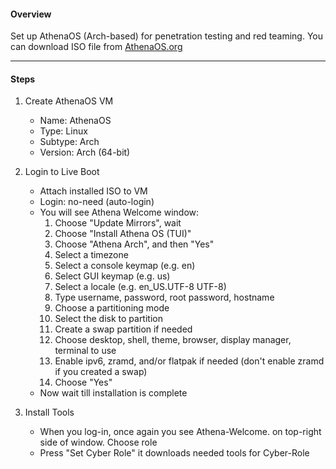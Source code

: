 #### Overview  
Set up AthenaOS (Arch-based) for penetration testing and red teaming. 
You can download ISO file from [AthenaOS.org](https://athenaos.org/)

---
#### Steps  
1. Create AthenaOS VM  
   - Name: AthenaOS
   - Type: Linux
   - Subtype: Arch
   - Version: Arch (64-bit) 

2. Login to Live Boot
   - Attach installed ISO to VM
   - Login:  no-need (auto-login)
   - You will see Athena Welcome window:
	   1. Choose "Update Mirrors", wait
	   2. Choose "Install Athena OS (TUI)"
	   3. Choose "Athena Arch", and then "Yes"
	   4. Select a timezone
	   5. Select a console keymap (e.g. en)
	   6. Select GUI keymap (e.g. us)
	   7. Select a locale (e.g. en_US.UTF-8 UTF-8)
	   8. Type username, password, root password, hostname
	   9. Choose a partitioning mode
	   10. Select the disk to partition
	   11. Create a swap partition if needed
	   12. Choose desktop, shell, theme, browser, display manager, terminal to use
	   13. Enable ipv6, zramd, and/or flatpak if needed (don't enable zramd if you created a swap)
	   14. Choose "Yes"
   - Now wait till installation is complete 

3. Install Tools  
   - When you log-in, once again you see Athena-Welcome. on top-right side of window. Choose role
   - Press "Set Cyber Role" it downloads needed tools for Cyber-Role